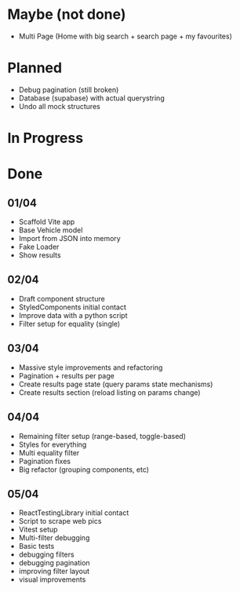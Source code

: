 

# Maybe (not done)
- Multi Page (Home with big search + search page + my favourites)


# Planned
- Debug pagination (still broken)
- Database (supabase) with actual querystring
- Undo all mock structures

# In Progress

# Done
## 01/04
- Scaffold Vite app
- Base Vehicle model
- Import from JSON into memory
- Fake Loader
- Show results
## 02/04
- Draft component structure
- StyledComponents initial contact
- Improve data with a python script
- Filter setup for equality (single)
## 03/04
- Massive style improvements and refactoring
- Pagination + results per page
- Create results page state (query params state mechanisms)
- Create results section (reload listing on params change)
## 04/04
- Remaining filter setup (range-based, toggle-based)
- Styles for everything
- Multi equality filter
- Pagination fixes
- Big refactor (grouping components, etc)
## 05/04
- ReactTestingLibrary initial contact
- Script to scrape web pics
- Vitest setup
- Multi-filter debugging
- Basic tests
- debugging filters
- debugging pagination
- improving filter layout
- visual improvements